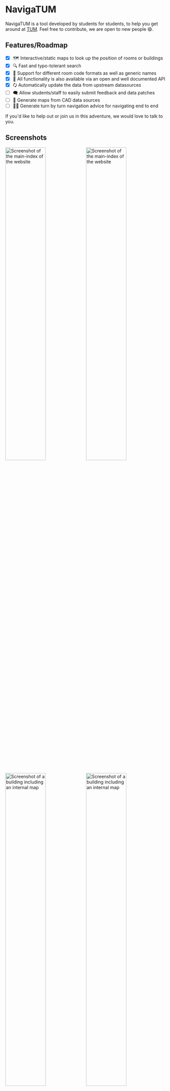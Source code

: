 # NavigaTUM

NavigaTUM is a tool developed by students for students, to help you get around at [TUM](https://tum.de).
Feel free to contribute, we are open to new people 😄.

## Features/Roadmap

- [x] 🗺️ Interactive/static maps to look up the position of rooms or buildings
- [x] 🔍 Fast and typo-tolerant search
- [x] 💾 Support for different room code formats as well as generic names
- [x] 🤖 All functionality is also available via an open and well documented API
- [x] 🗘 Automatically update the data from upstream datasources
- [ ] 🗨️ Allow students/staff to easily submit feedback and data patches
- [ ] 🏫 Generate maps from CAD data sources
- [ ] 🚶🏻 Generate turn by turn navigation advice for navigating end to end

If you'd like to help out or join us in this adventure, we would love to talk to you.

## Screenshots

<img alt="Screenshot of the main-index of the website" src="./resources/website-screenshots/main-index_light.png#gh-light-mode-only" width="50%"/><img alt="Screenshot of the main-index of the website" src="./resources/website-screenshots/main-index_dark.png#gh-dark-mode-only" width="50%"/><img alt="Screenshot of a building including an internal map" src="./resources/website-screenshots/building-with-internal-map_light.png#gh-light-mode-only" width="50%"/><img alt="Screenshot of a building including an internal map" src="./resources/website-screenshots/building-with-internal-map_dark.png#gh-dark-mode-only" width="50%"/>
<img alt="Screenshot of the search-page" src="./resources/website-screenshots/example-search_light.png#gh-light-mode-only" width="100%"/><img alt="Screenshot of the search-page" src="./resources/website-screenshots/example-search_dark.png#gh-dark-mode-only" width="100%"/>
<img alt="Screenshot of the navigation-page" src="./resources/website-screenshots/navigate_light.png#gh-light-mode-only" width="100%"/><img alt="Screenshot of the navigation-page" src="./resources/website-screenshots/navigate_dark.png#gh-dark-mode-only" width="100%"/>

## API Documentation and native clients

You can consume our API Documentation in two ways:

- Head over to [our Website](https://nav.tum.de/api) and look at the interactive documentation
- We also describe our API in an [OpenAPI 3.0](https://de.wikipedia.org/wiki/OpenAPI) compliant file.  
  You can find it [here](https://nav.tum.de/api/openapi.json).  
  Using this Specification you can generate your own client to access the API in the language of your choice.
  To do this head over to
  the [Swagger Editor](https://editor.swagger.io/?url=https://nav.tum.de/api/openapi.json)
  or other similar [OpenAPI tools](https://openapi.tools/).

> [!NOTE]
> The API is still under development, and we are open to Issues, Feature Requests or Pull Requests.

## Getting started

### Overview

NavigaTUM consists of three main parts + deployment resources.

Depending on what you want to work on, you **do not need to set up all of them**.

- `data/` contains the code to obtain and process the data
- `server/` contains the APIs written in Rust
- `webclient/` contains a JS based web-frontend for the API
- `deployment/` contains deployment related configuration
- `map/` contains information about our own map, how to style it and how to run it

Let's go through them one by one, but first, you need to clone the repository:

```bash
git clone https://github.com/TUM-Dev/Navigatum.git
cd Navigatum
```

### Data Processing

In case you do not want to work on the data processing, you can instead
download the latest compiled files by running the server.

Otherwise, you can follow the steps in the [data documentation](data/README.md).

### Server

If you want to work only on the webclient (and not server or data), you don't need to set up the server.
You can instead either use the public API (see the [webclient documentation](webclient/README.md#Testing)) or use our
ready-made docker images to run the server locally:

```bash
docker compose -f docker-compose.local.yml up --build
```

> [!NOTE]
> We also need to run an incremental compilation for our server.
> The first compilation will be slow, afterward this will only take a bit of time.
> The local builds also run in `PROFILE=debug` to improve build-times.
>
> Not beating around the bush:
> Compilation times for the [`server`](./server) are a problem, but we are confident that
> these can be resolved via upstream language improvements such as
> [polonius](https://blog.rust-lang.org/inside-rust/2023/10/06/polonius-update.html), [cranelift](https://github.com/rust-lang/rustc_codegen_cranelift), [paralell-frontend](https://blog.rust-lang.org/2023/11/09/parallel-rustc.html),....


> [!NOTE]
> The **local** build will not deploy a full stack and **skips all geodata**.
> As such, the following services are not deployed as their initialisation work is heavy and likely not relevant:
> - [valhalla](https://github.com/valhalla/valhalla) (a routing service),
> - [nominatim](https://nominatim.org/) (for address geocoding)
> - [planetiler](https://github.com/onthegomap/planetiler) (for generating basemap tiles database of our tileserver)
> - [martin](https://github.com/maplibre/martin) (as it would not have any data to pull on)

Otherwise, you can follow the steps in the [server documentation](server/README.md).

### Webclient

Follow the steps in the [webclient documentation](webclient/README.md).
If you want to only run the webclient locally, you can skip the "Data" and "Server" steps above and use docker (as seen
above) or you can [edit the webclient configuration](webclient/README.md#testing) to point to production.

### Formatting

We have multiple programming languages in this repository, and we use different tools to format them.

since we use [pre-commit](https://pre-commit.com/) to format our code, you can install it in an virtual environment
with:

```bash
python3 -m venv venv
source venv/bin/activate
pip install -r data/requirements.txt -r server/test/requirements.txt -r requirements-dev.txt # for mypy the server and data requirements are needed
```

To format all files, run the following command:

```bash
pre-commit run --all-files
```

You can also automatically **format files on every commit** by running the following command:

```bash
pre-commit install
```

## License

All code is licensed under the GNU GPL v3:

This program is free software: you can redistribute it and/or modify
it under the terms of the GNU General Public License as published by
the Free Software Foundation, either version 3 of the License, or
(at your option) any later version.

This program is distributed in the hope that it will be useful,
but WITHOUT ANY WARRANTY; without even the implied warranty of
MERCHANTABILITY or FITNESS FOR A PARTICULAR PURPOSE. See the
GNU General Public License for more details.

You should have received a copy of the GNU General Public License
along with this program. If not, see <https://www.gnu.org/licenses/>.
